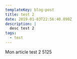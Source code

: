 ```yaml
---
templateKey: blog-post
title: test 2
date: 2019-01-03T22:56:40.890Z
description: |
  desc test 2
tags:
  - test
---
```

Mon article test 2 5125
